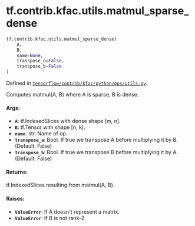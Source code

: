 <div itemscope itemtype="http://developers.google.com/ReferenceObject">
<meta itemprop="name" content="tf.contrib.kfac.utils.matmul_sparse_dense" />
</div>

# tf.contrib.kfac.utils.matmul_sparse_dense

``` python
tf.contrib.kfac.utils.matmul_sparse_dense(
    A,
    B,
    name=None,
    transpose_a=False,
    transpose_b=False
)
```



Defined in [`tensorflow/contrib/kfac/python/ops/utils.py`](https://www.tensorflow.org/code/tensorflow/contrib/kfac/python/ops/utils.py).

Computes matmul(A, B) where A is sparse, B is dense.

#### Args:

* <b>`A`</b>: tf.IndexedSlices with dense shape [m, n].
* <b>`B`</b>: tf.Tensor with shape [n, k].
* <b>`name`</b>: str. Name of op.
* <b>`transpose_a`</b>: Bool. If true we transpose A before multiplying it by B.
    (Default: False)
* <b>`transpose_b`</b>: Bool. If true we transpose B before multiplying it by A.
    (Default: False)


#### Returns:

tf.IndexedSlices resulting from matmul(A, B).


#### Raises:

* <b>`ValueError`</b>: If A doesn't represent a matrix.
* <b>`ValueError`</b>: If B is not rank-2.